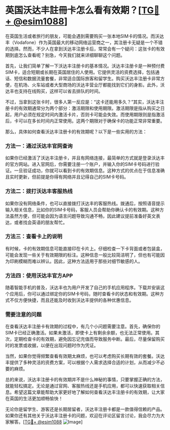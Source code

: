# 英国沃达丰註冊卡怎么看有效期？[[TG💪+ @esim1088](https://t.me/s/esim1088)]

在英国生活或者旅行的朋友，可能会遇到需要购买一张本地SIM卡的情况。而沃达丰（Vodafone）作为英国最大的移动网络运营商之一，其注册卡无疑是一个不错的选择。然而，不少人在拿到沃达丰注册卡后，常常会有一个疑问：这张卡的有效期到底怎么查看呢？别急，今天我们就来详细聊聊这个问题。

首先，让我们简单了解一下沃达丰注册卡的基本情况。沃达丰注册卡是一种预付费SIM卡，适合短期或长期在英国居住的人使用。它提供灵活的资费选择，包括通话、短信和数据流量套餐，非常适合国际旅客和留学生。购买沃达丰注册卡非常方便，在机场、火车站或者大型商场的沃达丰营业厅都能找到它们的身影。此外，沃达丰也支持在线购买，这样可以省去排队的时间。

不过，当拿到这张卡时，很多人第一反应是：“这卡还能用多久？”其实，沃达丰注册卡的有效期通常分为两个部分：激活期限和使用期限。激活期限是指从购买之日起，用户必须在规定时间内激活卡片，否则卡可能会失效。而使用期限则是指激活后，卡可以在多长时间内正常使用。这两个期限对于确保卡的功能正常非常重要。

那么，具体如何查看沃达丰注册卡的有效期呢？以下是一些实用的方法：

### 方法一：通过沃达丰官网查询

如果你已经激活了沃达丰注册卡，并且有网络连接，最简单的方式就是登录沃达丰的官方网站。进入官网后，你需要注册一个账户，并输入你的SIM卡号码进行验证。一旦验证成功，你就可以看到卡的有效期信息。这种方式的优点在于信息准确且实时更新，但前提是你得有网络并且记得自己的SIM卡号码。

### 方法二：拨打沃达丰客服热线

如果你没有网络条件，也可以直接拨打沃达丰的客服热线。拨通后，按照语音提示输入相关信息，比如你的SIM卡号码，客服人员会帮助你确认卡的有效期。这种方法虽然方便，但可能会因为语言问题导致沟通不畅，因此建议提前准备好英文表达，或者找会英语的朋友帮忙。

### 方法三：查看卡上的说明

有时候，卡的有效期信息可能直接印在卡片上。仔细检查一下卡背面或者包装盒，可能会发现一些关于有效期限的标注。这种信息一般比较简洁明了，但也有可能因为印刷模糊而难以辨认。因此，这种方法适用于那些对细节敏感的人。

### 方法四：使用沃达丰官方APP

随着智能手机的普及，沃达丰也为用户开发了自己的手机应用程序。下载并安装这个应用后，你可以通过绑定你的SIM卡号码，随时查看卡的状态和有效期。这种方式不仅方便快捷，而且还能及时收到沃达丰提供的各种优惠信息。

### 需要注意的问题

在查看沃达丰注册卡有效期的过程中，有几个小问题需要注意。首先，确保你的SIM卡已经正确激活。如果未激活，即使卡上有剩余余额，也无法正常使用。其次，定期检查卡的有效期，避免因忘记充值而导致服务中断。最后，尽量保留购买时的发票或收据，以便在出现问题时作为凭证。

当然，如果你觉得频繁查看有效期太麻烦，也可以考虑购买长期有效的套餐。沃达丰提供了多种灵活的资费方案，可以根据个人需求选择合适的计划，从而减少不必要的麻烦。

总的来说，沃达丰注册卡的有效期并不是什么神秘的事情，只要掌握正确的方法，就能轻松搞定。无论是通过官网、客服热线还是手机应用，都可以快速获取相关信息。希望这篇文章能帮助大家更好地了解如何查看沃达丰注册卡的有效期，让大家在英国的生活更加顺畅愉快！

无论你是留学生、游客还是长期居留者，沃达丰注册卡都是一款值得信赖的产品。如果你还有其他关于沃达丰注册卡的问题，欢迎在评论区留言讨论，我会尽力为大家解答。[[TG💪+ @esim1088](https://t.me/s/esim1088) ![Image](https://i.postimg.cc/4NQfJmqS/Snipaste-2025-05-13-00-14-12.png)]